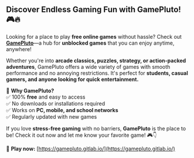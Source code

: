## **Discover Endless Gaming Fun with GamePluto!** 🎮🔥  

Looking for a place to play **free online games** without hassle? Check out **[GamePluto](https://gamepluto.gitlab.io/)**—a hub for **unblocked games** that you can enjoy anytime, anywhere!  

Whether you're into **arcade classics, puzzles, strategy, or action-packed adventures**, GamePluto offers a wide variety of games with smooth performance and no annoying restrictions. It's perfect for **students, casual gamers, and anyone looking for quick entertainment.**  

🚀 **Why GamePluto?**  
✅ 100% **free** and easy to access  
✅ No downloads or installations required  
✅ Works on **PC, mobile, and school networks**  
✅ Regularly updated with new games  

If you love **stress-free gaming** with no barriers, **GamePluto** is the place to be! Check it out now and let me know your favorite game! 🎮👇  

🔗 **Play now:** [https://gamepluto.gitlab.io/](https://gamepluto.gitlab.io/)  
